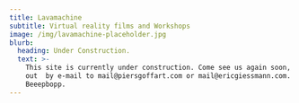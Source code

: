 ```yaml
---
title: Lavamachine
subtitle: Virtual reality films and Workshops
image: /img/lavamachine-placeholder.jpg
blurb:
  heading: Under Construction.
  text: >-
    This site is currently under construction. Come see us again soon, or reach
    out  by e-mail to mail@piersgoffart.com or mail@ericgiessmann.com.
    Beeepbopp.
---
```


